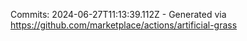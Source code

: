 Commits: 2024-06-27T11:13:39.112Z - Generated via https://github.com/marketplace/actions/artificial-grass
<br>
